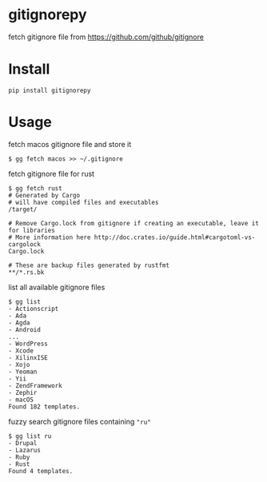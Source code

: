 # gitignorepy
fetch gitignore file from https://github.com/github/gitignore

# Install

```
pip install gitignorepy
```

# Usage

fetch macos gitignore file and store it
```
$ gg fetch macos >> ~/.gitignore
```

fetch gitignore file for rust
```
$ gg fetch rust
# Generated by Cargo
# will have compiled files and executables
/target/

# Remove Cargo.lock from gitignore if creating an executable, leave it for libraries
# More information here http://doc.crates.io/guide.html#cargotoml-vs-cargolock
Cargo.lock

# These are backup files generated by rustfmt
**/*.rs.bk
```

list all available gitignore files
```
$ gg list
- Actionscript
- Ada
- Agda
- Android
...
- WordPress
- Xcode
- XilinxISE
- Xojo
- Yeoman
- Yii
- ZendFramework
- Zephir
- macOS
Found 182 templates.
```

fuzzy search gitignore files containing `"ru"`
```
$ gg list ru
- Drupal
- Lazarus
- Ruby
- Rust
Found 4 templates.
```
